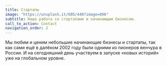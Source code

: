 ```yaml
---
title: Стартапы
image: "https://unsplash.it/605/440?image=896"
subtitle: Наша работа со стартапами и начинающим бизнесом.
call_to_action: Contact
navigation_order: 2
---
```


Мы любим и ценим небольшие начинающие бизнесы и стартапы, так как сами ещё в далёком 2002 году были одними из пионеров венчура в России. И на сегодняшний день участвуем в запуске «новых историй» уже на глобальном уровне.
